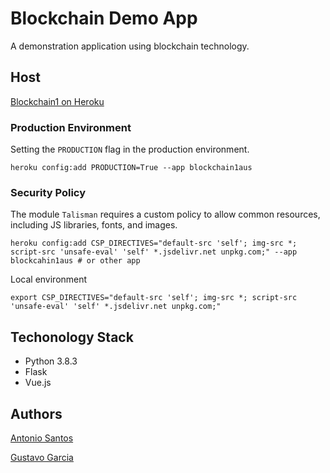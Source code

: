 # Blockchain Demo App

A demonstration application using blockchain technology.

## Host

[Blockchain1 on Heroku](https://blockchain1aus.herokuapp.com/)

### Production Environment

Setting the `PRODUCTION` flag in the production environment.
```
heroku config:add PRODUCTION=True --app blockchain1aus
```

### Security Policy

The module `Talisman` requires a custom policy to allow common resources, including
JS libraries, fonts, and images.

```
heroku config:add CSP_DIRECTIVES="default-src 'self'; img-src *; script-src 'unsafe-eval' 'self' *.jsdelivr.net unpkg.com;" --app blockcahin1aus # or other app
```

Local environment
```
export CSP_DIRECTIVES="default-src 'self'; img-src *; script-src 'unsafe-eval' 'self' *.jsdelivr.net unpkg.com;"
```

## Techonology Stack

* Python 3.8.3
* Flask
* Vue.js

## Authors

[Antonio Santos](mailto:1@2)

[Gustavo Garcia](mailto:gcastilhos@gmail.com)
